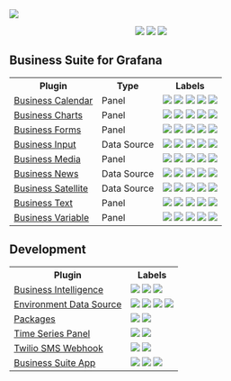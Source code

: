 <div align="center">
<a href='https://volkovlabs.io'><img style="display: block;" src="https://volkovlabs.io/img/honeycomb.png"></a>

<p>
  <a href="https://blog.volkovlabs.io" target="_blank"><img src="https://img.shields.io/badge/-Blog-gray?style=for-the-badge&logo=WPExplorer"></a>
  <a href="https://docs.volkovlabs.io" target="_blank"><img src="https://img.shields.io/badge/-Documentation-9364F4?style=for-the-badge&logo=WPExplorer"></a>
  <a href="https://youtube.com/@volkovlabs" target="_blank"><img src="https://img.shields.io/badge/-Youtube-FF5656?style=for-the-badge&logo=youtube"></a>
</p>
</div>

## Business Suite for Grafana

<table style='width:100%'>
<tr>
<th>Plugin</th>
<th>Type</th>
<th>Labels</th>
</tr>
<tr>
<td><a href='https://github.com/volkovlabs/volkovlabs-calendar-panel'>Business Calendar</a></td>
<td>Panel</td>
<td>
  <img src='https://img.shields.io/github/v/release/volkovlabs/volkovlabs-calendar-panel.svg'>
  <img src='https://img.shields.io/github/stars/volkovlabs/volkovlabs-calendar-panel.svg?style=social&label=Star&maxAge=3600'>
  <img src='https://img.shields.io/github/issues/volkovlabs/volkovlabs-calendar-panel.svg'>
  <img src='https://img.shields.io/badge/dynamic/json?color=9cf&label=downloads&query=%24.downloads&url=https%3A%2F%2Fgrafana.com%2Fapi%2Fplugins%2Fmarcusolsson-calendar-panel'>
  <img src='https://codecov.io/gh/VolkovLabs/volkovlabs-calendar-panel/branch/main/graph/badge.svg'>
</td>
</tr>
<tr>
<td><a href='https://github.com/volkovlabs/volkovlabs-echarts-panel'>Business Charts</a></td>
<td>Panel</td>
<td>
  <img src='https://img.shields.io/github/v/release/volkovlabs/volkovlabs-echarts-panel.svg'></a>
  <img src='https://img.shields.io/github/stars/volkovlabs/volkovlabs-echarts-panel.svg?style=social&label=Star&maxAge=3600'>
  <img src='https://img.shields.io/github/issues/volkovlabs/volkovlabs-echarts-panel.svg'>
  <img src='https://img.shields.io/badge/dynamic/json?color=9cf&label=downloads&query=%24.downloads&url=https%3A%2F%2Fgrafana.com%2Fapi%2Fplugins%2Fvolkovlabs-echarts-panel'></a>
  <img src='https://codecov.io/gh/VolkovLabs/volkovlabs-echarts-panel/branch/main/graph/badge.svg'>
</td>
</tr>
<tr>
<td><a href='https://github.com/volkovlabs/volkovlabs-form-panel'>Business Forms</a></td>
<td>Panel</td>
<td>
  <img src='https://img.shields.io/github/v/release/volkovlabs/volkovlabs-form-panel.svg'>
  <img src='https://img.shields.io/github/stars/volkovlabs/volkovlabs-form-panel.svg?style=social&label=Star&maxAge=3600'>
  <img src='https://img.shields.io/github/issues/volkovlabs/volkovlabs-form-panel.svg'>
  <img src='https://img.shields.io/badge/dynamic/json?color=9cf&label=downloads&query=%24.downloads&url=https%3A%2F%2Fgrafana.com%2Fapi%2Fplugins%2Fvolkovlabs-form-panel'>
  <img src='https://codecov.io/gh/VolkovLabs/volkovlabs-form-panel/branch/main/graph/badge.svg'>
</tr>
<tr>
<td><a href='https://github.com/volkovlabs/volkovlabs-static-datasource'>Business Input</a></td>
<td>Data Source</td>
<td>
  <img src='https://img.shields.io/github/v/release/volkovlabs/volkovlabs-static-datasource.svg'>
  <img src='https://img.shields.io/github/stars/volkovlabs/volkovlabs-static-datasource.svg?style=social&label=Star&maxAge=3600'>
  <img src='https://img.shields.io/github/issues/volkovlabs/volkovlabs-static-datasource.svg'>
  <img src='https://img.shields.io/badge/dynamic/json?color=9cf&label=downloads&query=%24.downloads&url=https%3A%2F%2Fgrafana.com%2Fapi%2Fplugins%2Fmarcusolsson-static-datasource'>
  <img src='https://codecov.io/gh/VolkovLabs/volkovlabs-static-datasource/branch/main/graph/badge.svg'>
</td>
</tr>
<tr>
<td><a href='https://github.com/volkovlabs/volkovlabs-image-panel'>Business Media</a></td>
<td>Panel</td>
<td>
  <img src='https://img.shields.io/github/v/release/volkovlabs/volkovlabs-image-panel.svg'></a>
  <img src='https://img.shields.io/github/stars/volkovlabs/volkovlabs-image-panel.svg?style=social&label=Star&maxAge=3600'>
  <img src='https://img.shields.io/github/issues/volkovlabs/volkovlabs-image-panel.svg'>
  <img src='https://img.shields.io/badge/dynamic/json?color=9cf&label=downloads&query=%24.downloads&url=https%3A%2F%2Fgrafana.com%2Fapi%2Fplugins%2Fvolkovlabs-image-panel'>
  <img src='https://codecov.io/gh/VolkovLabs/volkovlabs-image-panel/branch/main/graph/badge.svg'>
</tr>
<tr>
<td><a href='https://github.com/volkovlabs/volkovlabs-rss-datasource'>Business News</a></td>
<td>Data Source</td>
<td>
  <img src='https://img.shields.io/github/v/release/volkovlabs/volkovlabs-rss-datasource.svg'>
  <img src='https://img.shields.io/github/stars/volkovlabs/volkovlabs-rss-datasource.svg?style=social&label=Star&maxAge=3600'>
  <img src='https://img.shields.io/github/issues/volkovlabs/volkovlabs-rss-datasource.svg'>
  <img src='https://img.shields.io/badge/dynamic/json?color=9cf&label=downloads&query=%24.downloads&url=https%3A%2F%2Fgrafana.com%2Fapi%2Fplugins%2Fvolkovlabs-rss-datasource'>
  <img src='https://codecov.io/gh/VolkovLabs/volkovlabs-rss-datasource/branch/main/graph/badge.svg'>
</tr>
<tr>
<td><a href='https://github.com/volkovlabs/volkovlabs-grapi-datasource'>Business Satellite</a></td>
<td>Data Source</td>
<td>
  <img src='https://img.shields.io/github/v/release/volkovlabs/volkovlabs-grapi-datasource.svg'>
  <img src='https://img.shields.io/github/stars/volkovlabs/volkovlabs-grapi-datasource.svg?style=social&label=Star&maxAge=3600'>
  <img src='https://img.shields.io/github/issues/volkovlabs/volkovlabs-grapi-datasource.svg'>
  <img src='https://img.shields.io/badge/dynamic/json?color=9cf&label=downloads&query=%24.downloads&url=https%3A%2F%2Fgrafana.com%2Fapi%2Fplugins%2Fvolkovlabs-grapi-datasource'>
  <img src='https://codecov.io/gh/VolkovLabs/volkovlabs-grapi-datasource/branch/main/graph/badge.svg'>
</tr>
<tr>
<td><a href='https://github.com/volkovlabs/volkovlabs-dynamictext-panel'>Business Text</a></td>
<td>Panel</td>
<td>
  <img src='https://img.shields.io/github/v/release/volkovlabs/volkovlabs-dynamictext-panel.svg'></a>
  <img src='https://img.shields.io/github/stars/volkovlabs/volkovlabs-dynamictext-panel.svg?style=social&label=Star&maxAge=3600'>
  <img src='https://img.shields.io/github/issues/volkovlabs/volkovlabs-dynamictext-panel.svg'>
  <img src='https://img.shields.io/badge/dynamic/json?color=9cf&label=downloads&query=%24.downloads&url=https%3A%2F%2Fgrafana.com%2Fapi%2Fplugins%2Fmarcusolsson-dynamictext-panel'>
  <img src='https://codecov.io/gh/VolkovLabs/volkovlabs-dynamictext-panel/branch/main/graph/badge.svg'>
</td>
</tr>
<tr>
<td><a href='https://github.com/volkovlabs/volkovlabs-variable-panel'>Business Variable</a></td>
<td>Panel</td>
<td>
  <img src='https://img.shields.io/github/v/release/volkovlabs/volkovlabs-variable-panel.svg'>
  <img src='https://img.shields.io/github/stars/volkovlabs/volkovlabs-variable-panel.svg?style=social&label=Star&maxAge=3600'>
  <img src='https://img.shields.io/github/issues/volkovlabs/volkovlabs-variable-panel.svg'>
  <img src='https://img.shields.io/badge/dynamic/json?color=9cf&label=downloads&query=%24.downloads&url=https%3A%2F%2Fgrafana.com%2Fapi%2Fplugins%2Fvolkovlabs-variable-panel'>
  <img src='https://codecov.io/gh/VolkovLabs/volkovlabs-variable-panel/branch/main/graph/badge.svg'>
</td>
</tr>
</table>

## Development

<table style='width:100%'>
<tr>
<th>Plugin</th>
<th>Labels</th>
</tr>
<tr>
<td><a href='https://github.com/volkovlabs/volkovlabs-bi-grafana'>Business Intelligence</a></td>
<td>
  <img src='https://img.shields.io/github/v/release/volkovlabs/volkovlabs-bi-grafana.svg'>
  <img src='https://img.shields.io/github/stars/volkovlabs/volkovlabs-bi-grafana.svg?style=social&label=Star&maxAge=3600'>
  <img src='https://img.shields.io/github/issues/volkovlabs/volkovlabs-bi-grafana.svg'>
</tr>
<tr>
<td><a href='https://github.com/volkovlabs/volkovlabs-env-datasource'>Environment Data Source</a></td>
<td>
  <img src='https://img.shields.io/github/v/release/volkovlabs/volkovlabs-env-datasource.svg'>
  <img src='https://img.shields.io/github/stars/volkovlabs/volkovlabs-env-datasource.svg?style=social&label=Star&maxAge=3600'>
  <img src='https://img.shields.io/github/issues/volkovlabs/volkovlabs-env-datasource.svg'>
  <img src='https://codecov.io/gh/VolkovLabs/volkovlabs-env-datasource/branch/main/graph/badge.svg'>
</tr>
<tr>
<td><a href='https://github.com/volkovlabs/volkovlabs-packages'>Packages</a></td>
<td>
  <img src='https://img.shields.io/github/stars/volkovlabs/volkovlabs-packages.svg?style=social&label=Star&maxAge=3600'>
  <img src='https://img.shields.io/github/issues/volkovlabs/volkovlabs-packages.svg'>
</tr>
<tr>
<td><a href='https://github.com/volkovlabs/volkovlabs-timeseries-panel'>Time Series Panel</a></td>
<td>
  <img src='https://img.shields.io/github/v/release/volkovlabs/volkovlabs-timeseries-panel.svg'>
  <img src='https://img.shields.io/github/stars/volkovlabs/volkovlabs-timeseries-panel.svg?style=social&label=Star&maxAge=3600'>
</tr>
<tr>
<td><a href='https://github.com/volkovlabs/grafana-sms-webhook'>Twilio SMS Webhook</a></td>
<td>
  <img src='https://img.shields.io/github/v/release/volkovlabs/grafana-sms-webhook.svg'>
  <img src='https://img.shields.io/github/stars/volkovlabs/grafana-sms-webhook.svg?style=social&label=Star&maxAge=3600'>
</tr>
<tr>
<td><a href='https://github.com/volkovlabs/volkovlabs-app'>Business Suite App</a></td>
<td>
  <img src='https://img.shields.io/github/v/release/volkovlabs/volkovlabs-app.svg'>
  <img src='https://img.shields.io/github/stars/volkovlabs/volkovlabs-app.svg?style=social&label=Star&maxAge=3600'>
  <img src='https://codecov.io/gh/VolkovLabs/volkovlabs-app/branch/main/graph/badge.svg'>
</tr>
</table>
